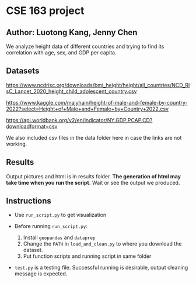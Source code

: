 # CSE 163 project
## Author: Luotong Kang, Jenny Chen
We analyze height data of different countries and trying to find its correlation with age, sex, and GDP per capita.

## Datasets
https://www.ncdrisc.org/downloads/bmi_height/height/all_countries/NCD_RisC_Lancet_2020_height_child_adolescent_country.csv

https://www.kaggle.com/majyhain/height-of-male-and-female-by-country-2022?select=Height+of+Male+and+Female+by+Country+2022.csv

https://api.worldbank.org/v2/en/indicator/NY.GDP.PCAP.CD?downloadformat=csv

We also included csv files in the data folder here in case the links are not working.

## Results
Output pictures and html is in results folder. **The generation of html may take time when you run the script.** Wait or see the output we produced.

## Instructions
- Use `run_script.py` to get visualization 

- Before running `run_script.py`:
    1. Install `geopandas` and `dataprep`
    2. Change the `PATH` in `load_and_clean.py` to where you download the dataset.
    3. Put function scripts and running script in same folder

- `test.py` is a testing file. Successful running is desirable, output cleaning message is expected.


